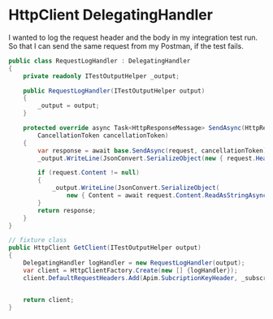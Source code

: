 # HttpClient DelegatingHandler

I wanted to log the request header and the body in my integration test run. So that I can send the same request from my Postman, if the test fails.

```csharp
public class RequestLogHandler : DelegatingHandler
{
    private readonly ITestOutputHelper _output;

    public RequestLogHandler(ITestOutputHelper output)
    {
        _output = output;
    }

    protected override async Task<HttpResponseMessage> SendAsync(HttpRequestMessage request, 
        CancellationToken cancellationToken)
    {
        var response = await base.SendAsync(request, cancellationToken);
        _output.WriteLine(JsonConvert.SerializeObject(new { request.Headers }));

        if (request.Content != null)
        {
            _output.WriteLine(JsonConvert.SerializeObject(
                new { Content = await request.Content.ReadAsStringAsync()}));    
        }
        return response;
    }
}

// fixture class
public HttpClient GetClient(ITestOutputHelper output)
{
    DelegatingHandler logHandler = new RequestLogHandler(output);
    var client = HttpClientFactory.Create(new [] {logHandler});
    client.DefaultRequestHeaders.Add(Apim.SubcriptionKeyHeader, _subscriptionKey);


    return client;
}


```
